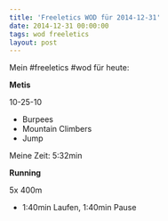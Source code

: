 ```yaml
---
title: 'Freeletics WOD für 2014-12-31'
date: 2014-12-31 00:00:00 
tags: wod freeletics
layout: post
---
```

Mein #freeletics #wod für heute:

**Metis**

10-25-10

* Burpees
* Mountain Climbers
* Jump

Meine Zeit: 5:32min

**Running**

5x 400m

* 1:40min Laufen, 1:40min Pause

